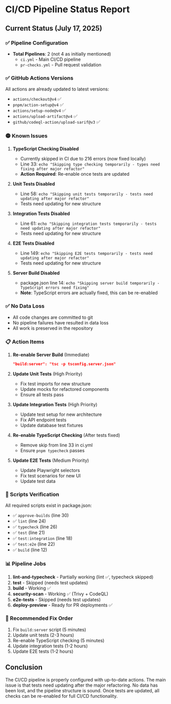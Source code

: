 # CI/CD Pipeline Status Report

## Current Status (July 17, 2025)

### ✅ Pipeline Configuration

- **Total Pipelines**: 2 (not 4 as initially mentioned)
  - `ci.yml` - Main CI/CD pipeline
  - `pr-checks.yml` - Pull request validation

### ✅ GitHub Actions Versions

All actions are already updated to latest versions:

- `actions/checkout@v4` ✅
- `pnpm/action-setup@v4` ✅
- `actions/setup-node@v4` ✅
- `actions/upload-artifact@v4` ✅
- `github/codeql-action/upload-sarif@v3` ✅

### 🟡 Known Issues

1. **TypeScript Checking Disabled**
   - Currently skipped in CI due to 216 errors (now fixed locally)
   - Line 33: `echo "Skipping type checking temporarily - types need fixing after major refactor"`
   - **Action Required**: Re-enable once tests are updated

2. **Unit Tests Disabled**
   - Line 58: `echo "Skipping unit tests temporarily - tests need updating after major refactor"`
   - Tests need updating for new structure

3. **Integration Tests Disabled**
   - Line 61: `echo "Skipping integration tests temporarily - tests need updating after major refactor"`
   - Tests need updating for new structure

4. **E2E Tests Disabled**
   - Line 149: `echo "Skipping E2E tests temporarily - tests need updating after major refactor"`
   - Tests need updating for new structure

5. **Server Build Disabled**
   - package.json line 14: `echo "Skipping server build temporarily - TypeScript errors need fixing"`
   - **Note**: TypeScript errors are actually fixed, this can be re-enabled

### ✅ No Data Loss

- All code changes are committed to git
- No pipeline failures have resulted in data loss
- All work is preserved in the repository

### 📋 Action Items

1. **Re-enable Server Build** (Immediate)

   ```json
   "build:server": "tsc -p tsconfig.server.json"
   ```

2. **Update Unit Tests** (High Priority)
   - Fix test imports for new structure
   - Update mocks for refactored components
   - Ensure all tests pass

3. **Update Integration Tests** (High Priority)
   - Update test setup for new architecture
   - Fix API endpoint tests
   - Update database test fixtures

4. **Re-enable TypeScript Checking** (After tests fixed)
   - Remove skip from line 33 in ci.yml
   - Ensure `pnpm typecheck` passes

5. **Update E2E Tests** (Medium Priority)
   - Update Playwright selectors
   - Fix test scenarios for new UI
   - Update test data

### 🔧 Scripts Verification

All required scripts exist in package.json:

- ✅ `approve-builds` (line 30)
- ✅ `lint` (line 24)
- ✅ `typecheck` (line 26)
- ✅ `test` (line 21)
- ✅ `test:integration` (line 18)
- ✅ `test:e2e` (line 22)
- ✅ `build` (line 12)

### 📊 Pipeline Jobs

1. **lint-and-typecheck** - Partially working (lint ✅, typecheck skipped)
2. **test** - Skipped (needs test updates)
3. **build** - Working ✅
4. **security-scan** - Working ✅ (Trivy + CodeQL)
5. **e2e-tests** - Skipped (needs test updates)
6. **deploy-preview** - Ready for PR deployments ✅

### 🎯 Recommended Fix Order

1. Fix `build:server` script (5 minutes)
2. Update unit tests (2-3 hours)
3. Re-enable TypeScript checking (5 minutes)
4. Update integration tests (1-2 hours)
5. Update E2E tests (1-2 hours)

## Conclusion

The CI/CD pipeline is properly configured with up-to-date actions. The main issue is that tests need updating after the major refactoring. No data has been lost, and the pipeline structure is sound. Once tests are updated, all checks can be re-enabled for full CI/CD functionality.
